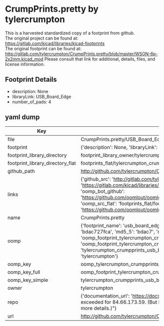 # CrumpPrints.pretty by tylercrumpton  
This is a harvested standardized copy of a footprint from github.  
The original project can be found at:  
https://gitlab.com/kicad/libraries/kicad-footprints  
The original footprint can be found at:
http://gitlab.com/tylercrumpton/CrumpPrints.pretty/blob/master/WSON-6p-2x2mm.kicad_mod
Please consult that link for additional, details, files, and license information.  
## Footprint Details
* description: None  
* libraryLink: USB_Board_Edge  
* number_of_pads: 4  
## yaml dump  
| Key | Value |  
| --- | --- |  
| file | CrumpPrints.pretty/USB_Board_Edge.kicad_mod |  
| footprint | {'description': None, 'libraryLink': 'USB_Board_Edge', 'number_of_pads': 4} |  
| footprint_library_directory | footprint_library_owner/tylercrumpton_CrumpPrints.pretty |  
| footprint_library_directory_flat | footprints_flat/tylercrumpton_crumpprints_usb_board_edge/working |  
| github_path | http://github.com/tylercrumpton/CrumpPrints.pretty/blob/master/USB_Board_Edge.kicad_mod |  
| links | {'github_src': 'http://gitlab.com/tylercrumpton/CrumpPrints.pretty/blob/master/WSON-6p-2x2mm.kicad_mod', 'github_src_repo': 'https://gitlab.com/kicad/libraries/kicad-footprints', 'oomp_bot': 'footprints/tylercrumpton_crumpprints_usb_board_edge/working', 'oomp_bot_github': 'https://github.com/oomlout/oomlout_oomp_footprint_bot/tree/main/footprints/tylercrumpton_crumpprints_usb_board_edge/working', 'oomp_src_flat': 'footprints_flat/footprints_flat/tylercrumpton_crumpprints_usb_board_edge/working', 'oomp_src_flat_github': 'https://github.com/oomlout/oomlout_oomp_footprint_src/tree/main/footprints_flat/tylercrumpton_crumpprints_usb_board_edge/working'} |  
| name | CrumpPrints.pretty |  
| oomp | {'footprint_name': 'usb_board_edge', 'library_name': 'crumpprints', 'md5': 'bdac727fca2a8f36e45f435f81dff1fc', 'md5_10': 'bdac727fca', 'md5_5': 'bdac7', 'md5_6': 'bdac72', 'oomp_key': 'oomp_tylercrumpton_crumpprints_usb_board_edge', 'oomp_key_extra': 'oomp_footprint_tylercrumpton_crumpprints_usb_board_edge', 'oomp_key_full': 'oomp_footprint_tylercrumpton_crumpprints_usb_board_edge_bdac72', 'oomp_key_simple': 'tylercrumpton_crumpprints_usb_board_edge', 'original_filename': 'CrumpPrints.pretty/USB_Board_Edge.kicad_mod', 'owner_name': 'tylercrumpton'} |  
| oomp_key | oomp_tylercrumpton_crumpprints_usb_board_edge |  
| oomp_key_full | oomp_footprint_tylercrumpton_crumpprints_usb_board_edge |  
| oomp_key_simple | tylercrumpton_crumpprints_usb_board_edge |  
| owner | tylercrumpton |  
| repo | {'documentation_url': 'https://docs.github.com/rest/overview/resources-in-the-rest-api#rate-limiting', 'message': "API rate limit exceeded for 84.66.173.59. (But here's the good news: Authenticated requests get a higher rate limit. Check out the documentation for more details.)"} |  
| url | http://github.com/tylercrumpton/CrumpPrints.pretty |  

